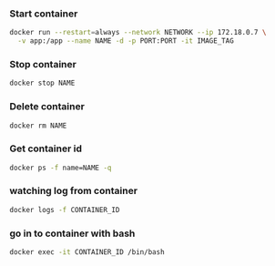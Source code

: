 ### Start container

```bash
docker run --restart=always --network NETWORK --ip 172.18.0.7 \
  -v app:/app --name NAME -d -p PORT:PORT -it IMAGE_TAG
```

### Stop container

```bash
docker stop NAME
```

### Delete container

```bash
docker rm NAME
```

### Get container id

```bash
docker ps -f name=NAME -q
```

### watching log from container

```bash
docker logs -f CONTAINER_ID
```

### go in to container with bash

```bash
docker exec -it CONTAINER_ID /bin/bash
```
